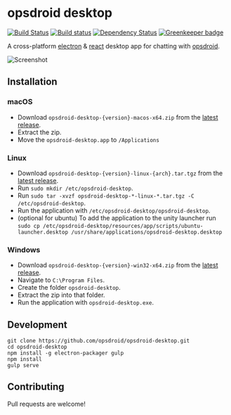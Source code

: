 # opsdroid desktop

[![Build Status](https://travis-ci.org/opsdroid/opsdroid-desktop.svg?branch=master)](https://travis-ci.org/opsdroid/opsdroid-desktop)
[![Build status](https://ci.appveyor.com/api/projects/status/7qdd8e650598u5vc/branch/master?svg=true)](https://ci.appveyor.com/project/opsdroid/opsdroid-desktop)
[![Dependency Status](https://dependencyci.com/github/opsdroid/opsdroid-desktop/badge)](https://dependencyci.com/github/opsdroid/opsdroid-desktop) [![Greenkeeper badge](https://badges.greenkeeper.io/opsdroid/opsdroid-desktop.svg)](https://greenkeeper.io/)

A cross-platform [electron](https://electron.atom.io/) & [react](https://facebook.github.io/react/) desktop app for chatting with [opsdroid](https://github.com/opsdroid/opsdroid).

![Screenshot](https://cloud.githubusercontent.com/assets/1610850/26456456/05656b04-4165-11e7-9f7c-71ccab7e7b14.png)

## Installation


### macOS

- Download `opsdroid-desktop-{version}-macos-x64.zip` from the [latest release](https://github.com/opsdroid/opsdroid-desktop/releases/latest).
- Extract the zip.
- Move the `opsdroid-desktop.app` to `/Applications`

### Linux
- Download `opsdroid-desktop-{version}-linux-{arch}.tar.tgz` from the [latest release](https://github.com/opsdroid/opsdroid-desktop/releases/latest).
- Run `sudo mkdir /etc/opsdroid-desktop`.
- Run `sudo tar -xvzf opsdroid-desktop-*-linux-*.tar.tgz -C /etc/opsdroid-desktop`.
- Run the application with `/etc/opsdroid-desktop/opsdroid-desktop`.
- (optional for ubuntu) To add the application to the unity launcher run `sudo cp /etc/opsdroid-desktop/resources/app/scripts/ubuntu-launcher.desktop /usr/share/applications/opsdroid-desktop.desktop`

### Windows
- Download `opsdroid-desktop-{version}-win32-x64.zip` from the [latest release](https://github.com/opsdroid/opsdroid-desktop/releases/latest).
- Navigate to `C:\Program Files`.
- Create the folder `opsdroid-desktop`.
- Extract the zip into that folder.
- Run the application with `opsdroid-desktop.exe`.

## Development

```
git clone https://github.com/opsdroid/opsdroid-desktop.git
cd opsdroid-desktop
npm install -g electron-packager gulp
npm install
gulp serve
```

## Contributing

Pull requests are welcome!
